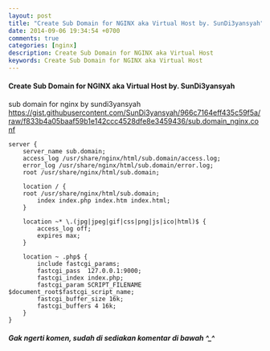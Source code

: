 ```yaml
---
layout: post
title: "Create Sub Domain for NGINX aka Virtual Host by. SunDi3yansyah"
date: 2014-09-06 19:34:54 +0700
comments: true
categories: [nginx]
description: Create Sub Domain for NGINX aka Virtual Host
keywords: Create Sub Domain for NGINX aka Virtual Host
---
```

#### Create Sub Domain for NGINX aka Virtual Host by. SunDi3yansyah
<!-- more -->

sub domain for nginx by sundi3yansyah https://gist.githubusercontent.com/SunDi3yansyah/966c7164eff435c59f5a/raw/f833b4a05baaf59b1e142ccc4528dfe8e3459436/sub.domain_nginx.conf

```
server {
    server_name sub.domain;
    access_log /usr/share/nginx/html/sub.domain/access.log;
    error_log /usr/share/nginx/html/sub.domain/error.log;
    root /usr/share/nginx/html/sub.domain;
 
    location / {
    root /usr/share/nginx/html/sub.domain;
        index index.php index.htm index.html;
    }
 
    location ~* \.(jpg|jpeg|gif|css|png|js|ico|html)$ {
        access_log off;
        expires max;
    }
 
    location ~ .php$ {
        include fastcgi_params;
        fastcgi_pass  127.0.0.1:9000;
        fastcgi_index index.php;
        fastcgi_param SCRIPT_FILENAME $document_root$fastcgi_script_name;
        fastcgi_buffer_size 16k;
        fastcgi_buffers 4 16k;
    }
}
```

##### Gak ngerti komen, sudah di sediakan komentar di bawah ^_^